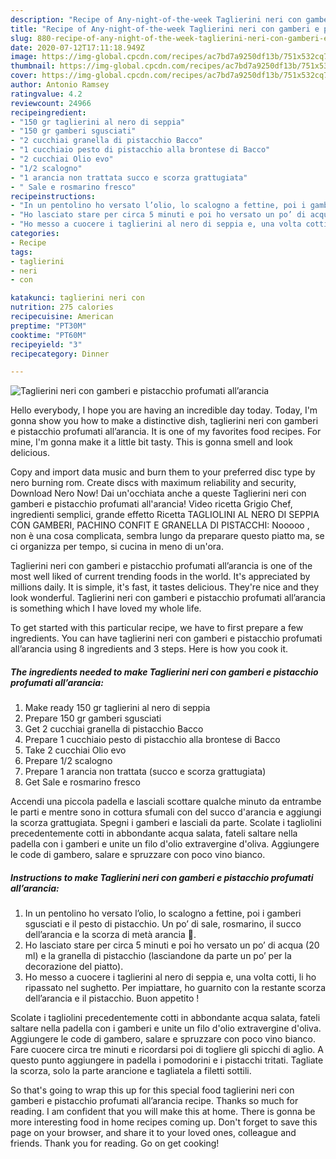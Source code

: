 ```yaml
---
description: "Recipe of Any-night-of-the-week Taglierini neri con gamberi e pistacchio profumati all’arancia"
title: "Recipe of Any-night-of-the-week Taglierini neri con gamberi e pistacchio profumati all’arancia"
slug: 880-recipe-of-any-night-of-the-week-taglierini-neri-con-gamberi-e-pistacchio-profumati-allarancia
date: 2020-07-12T17:11:18.949Z
image: https://img-global.cpcdn.com/recipes/ac7bd7a9250df13b/751x532cq70/taglierini-neri-con-gamberi-e-pistacchio-profumati-allarancia-recipe-main-photo.jpg
thumbnail: https://img-global.cpcdn.com/recipes/ac7bd7a9250df13b/751x532cq70/taglierini-neri-con-gamberi-e-pistacchio-profumati-allarancia-recipe-main-photo.jpg
cover: https://img-global.cpcdn.com/recipes/ac7bd7a9250df13b/751x532cq70/taglierini-neri-con-gamberi-e-pistacchio-profumati-allarancia-recipe-main-photo.jpg
author: Antonio Ramsey
ratingvalue: 4.2
reviewcount: 24966
recipeingredient:
- "150 gr taglierini al nero di seppia"
- "150 gr gamberi sgusciati"
- "2 cucchiai granella di pistacchio Bacco"
- "1 cucchiaio pesto di pistacchio alla brontese di Bacco"
- "2 cucchiai Olio evo"
- "1/2 scalogno"
- "1 arancia non trattata succo e scorza grattugiata"
- " Sale e rosmarino fresco"
recipeinstructions:
- "In un pentolino ho versato l’olio, lo scalogno a fettine, poi i gamberi sgusciati e il pesto di pistacchio. Un po’ di sale, rosmarino, il succo dell’arancia e la scorza di metà arancia 🍊."
- "Ho lasciato stare per circa 5 minuti e poi ho versato un po’ di acqua (20 ml) e la granella di pistacchio (lasciandone da parte un po’ per la decorazione del piatto)."
- "Ho messo a cuocere i taglierini al nero di seppia e, una volta cotti, li ho ripassato nel sughetto. Per impiattare, ho guarnito con la restante scorza dell’arancia e il pistacchio. Buon appetito !"
categories:
- Recipe
tags:
- taglierini
- neri
- con

katakunci: taglierini neri con 
nutrition: 275 calories
recipecuisine: American
preptime: "PT30M"
cooktime: "PT60M"
recipeyield: "3"
recipecategory: Dinner

---
```



![Taglierini neri con gamberi e pistacchio profumati all’arancia](https://img-global.cpcdn.com/recipes/ac7bd7a9250df13b/751x532cq70/taglierini-neri-con-gamberi-e-pistacchio-profumati-allarancia-recipe-main-photo.jpg)

Hello everybody, I hope you are having an incredible day today. Today, I'm gonna show you how to make a distinctive dish, taglierini neri con gamberi e pistacchio profumati all’arancia. It is one of my favorites food recipes. For mine, I'm gonna make it a little bit tasty. This is gonna smell and look delicious.

Copy and import data music and burn them to your preferred disc type by nero burning rom. Create discs with maximum reliability and security, Download Nero Now! Dai un&#39;occhiata anche a queste Taglierini neri con gamberi e pistacchio profumati all&#39;arancia! Video ricetta Grigio Chef, ingredienti semplici, grande effetto Ricetta TAGLIOLINI AL NERO DI SEPPIA CON GAMBERI, PACHINO CONFIT E GRANELLA DI PISTACCHI: Nooooo , non è una cosa complicata, sembra lungo da preparare questo piatto ma, se ci organizza per tempo, si cucina in meno di un&#39;ora.

Taglierini neri con gamberi e pistacchio profumati all’arancia is one of the most well liked of current trending foods in the world. It's appreciated by millions daily. It is simple, it's fast, it tastes delicious. They're nice and they look wonderful. Taglierini neri con gamberi e pistacchio profumati all’arancia is something which I have loved my whole life.


To get started with this particular recipe, we have to first prepare a few ingredients. You can have taglierini neri con gamberi e pistacchio profumati all’arancia using 8 ingredients and 3 steps. Here is how you cook it.

<!--inarticleads1-->

##### The ingredients needed to make Taglierini neri con gamberi e pistacchio profumati all’arancia:

1. Make ready 150 gr taglierini al nero di seppia
1. Prepare 150 gr gamberi sgusciati
1. Get 2 cucchiai granella di pistacchio Bacco
1. Prepare 1 cucchiaio pesto di pistacchio alla brontese di Bacco
1. Take 2 cucchiai Olio evo
1. Prepare 1/2 scalogno
1. Prepare 1 arancia non trattata (succo e scorza grattugiata)
1. Get  Sale e rosmarino fresco


Accendi una piccola padella e lasciali scottare qualche minuto da entrambe le parti e mentre sono in cottura sfumali con del succo d&#39;arancia e aggiungi la scorza grattugiata. Spegni i gamberi e lasciali da parte. Scolate i tagliolini precedentemente cotti in abbondante acqua salata, fateli saltare nella padella con i gamberi e unite un filo d&#39;olio extravergine d&#39;oliva. Aggiungere le code di gambero, salare e spruzzare con poco vino bianco. 

<!--inarticleads2-->

##### Instructions to make Taglierini neri con gamberi e pistacchio profumati all’arancia:

1. In un pentolino ho versato l’olio, lo scalogno a fettine, poi i gamberi sgusciati e il pesto di pistacchio. Un po’ di sale, rosmarino, il succo dell’arancia e la scorza di metà arancia 🍊.
1. Ho lasciato stare per circa 5 minuti e poi ho versato un po’ di acqua (20 ml) e la granella di pistacchio (lasciandone da parte un po’ per la decorazione del piatto).
1. Ho messo a cuocere i taglierini al nero di seppia e, una volta cotti, li ho ripassato nel sughetto. Per impiattare, ho guarnito con la restante scorza dell’arancia e il pistacchio. Buon appetito !


Scolate i tagliolini precedentemente cotti in abbondante acqua salata, fateli saltare nella padella con i gamberi e unite un filo d&#39;olio extravergine d&#39;oliva. Aggiungere le code di gambero, salare e spruzzare con poco vino bianco. Fare cuocere circa tre minuti e ricordarsi poi di togliere gli spicchi di aglio. A questo punto aggiungere in padella i pomodorini e i pistacchi tritati. Tagliate la scorza, solo la parte arancione e tagliatela a filetti sottili. 

So that's going to wrap this up for this special food taglierini neri con gamberi e pistacchio profumati all’arancia recipe. Thanks so much for reading. I am confident that you will make this at home. There is gonna be more interesting food in home recipes coming up. Don't forget to save this page on your browser, and share it to your loved ones, colleague and friends. Thank you for reading. Go on get cooking!
